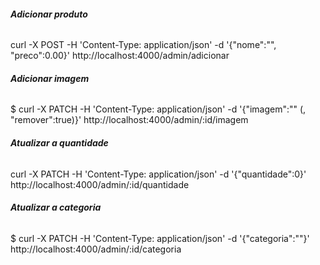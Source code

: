 ###### **Adicionar produto**

curl -X POST -H 'Content-Type: application/json' -d '{"nome":"", "preco":0.00}' http://localhost:4000/admin/adicionar



###### **Adicionar imagem**

$ curl -X PATCH -H 'Content-Type: application/json' -d '{"imagem":"" (, "remover":true)}' http://localhost:4000/admin/:id/imagem                    



###### **Atualizar a quantidade**

curl -X PATCH -H 'Content-Type: application/json' -d '{"quantidade":0}' http://localhost:4000/admin/:id/quantidade



###### **Atualizar a categoria**

$ curl -X PATCH -H 'Content-Type: application/json' -d '{"categoria":""}' http://localhost:4000/admin/:id/categoria

